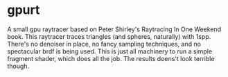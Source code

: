 # gpurt

A small gpu raytracer based on Peter Shirley's Raytracing In One Weekend book. This raytracer traces triangles (and spheres, naturally) with 1spp. There's no denoiser in place, no fancy sampling techniques, and no spectacular brdf is being used. This is just all machinery to run a simple fragment shader, which does all the job. The results doens't look terrible though.